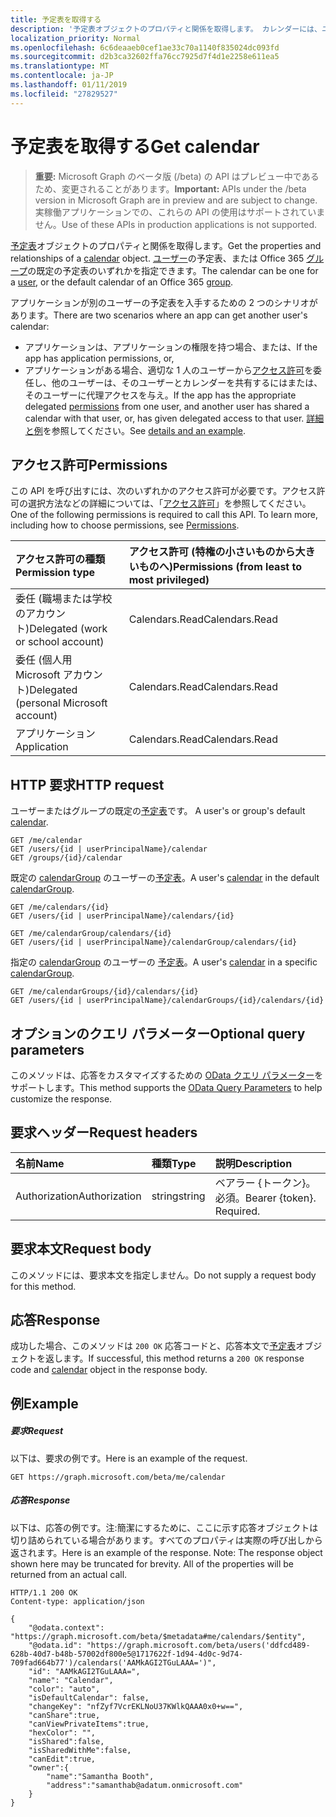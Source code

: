 ```yaml
---
title: 予定表を取得する
description: '予定表オブジェクトのプロパティと関係を取得します。 カレンダーには、ユーザーのいずれかを指定できます。 '
localization_priority: Normal
ms.openlocfilehash: 6c6deaaeb0cef1ae33c70a1140f835024dc093fd
ms.sourcegitcommit: d2b3ca32602ffa76cc7925d7f4d1e2258e611ea5
ms.translationtype: MT
ms.contentlocale: ja-JP
ms.lasthandoff: 01/11/2019
ms.locfileid: "27829527"
---
```

# <a name="get-calendar"></a><span data-ttu-id="73db3-104">予定表を取得する</span><span class="sxs-lookup"><span data-stu-id="73db3-104">Get calendar</span></span>

> <span data-ttu-id="73db3-105">**重要:** Microsoft Graph のベータ版 (/beta) の API はプレビュー中であるため、変更されることがあります。</span><span class="sxs-lookup"><span data-stu-id="73db3-105">**Important:** APIs under the /beta version in Microsoft Graph are in preview and are subject to change.</span></span> <span data-ttu-id="73db3-106">実稼働アプリケーションでの、これらの API の使用はサポートされていません。</span><span class="sxs-lookup"><span data-stu-id="73db3-106">Use of these APIs in production applications is not supported.</span></span>

<span data-ttu-id="73db3-107">[予定表](../resources/calendar.md)オブジェクトのプロパティと関係を取得します。</span><span class="sxs-lookup"><span data-stu-id="73db3-107">Get the properties and relationships of a [calendar](../resources/calendar.md) object.</span></span> <span data-ttu-id="73db3-108">[ユーザー](../resources/user.md)の予定表、または Office 365 [グループ](../resources/group.md)の既定の予定表のいずれかを指定できます。</span><span class="sxs-lookup"><span data-stu-id="73db3-108">The calendar can be one for a [user](../resources/user.md), or the default calendar of an Office 365 [group](../resources/group.md).</span></span>

<span data-ttu-id="73db3-109">アプリケーションが別のユーザーの予定表を入手するための 2 つのシナリオがあります。</span><span class="sxs-lookup"><span data-stu-id="73db3-109">There are two scenarios where an app can get another user's calendar:</span></span>

* <span data-ttu-id="73db3-110">アプリケーションは、アプリケーションの権限を持つ場合、または、</span><span class="sxs-lookup"><span data-stu-id="73db3-110">If the app has application permissions, or,</span></span>
* <span data-ttu-id="73db3-111">アプリケーションがある場合、適切な 1 人のユーザーから[アクセス許可](#permissions)を委任し、他のユーザーは、そのユーザーとカレンダーを共有するにはまたは、そのユーザーに代理アクセスを与え。</span><span class="sxs-lookup"><span data-stu-id="73db3-111">If the app has the appropriate delegated [permissions](#permissions) from one user, and another user has shared a calendar with that user, or, has given delegated access to that user.</span></span> <span data-ttu-id="73db3-112">[詳細と例](/graph/outlook-get-shared-events-calendars)を参照してください。</span><span class="sxs-lookup"><span data-stu-id="73db3-112">See [details and an example](/graph/outlook-get-shared-events-calendars).</span></span>


## <a name="permissions"></a><span data-ttu-id="73db3-113">アクセス許可</span><span class="sxs-lookup"><span data-stu-id="73db3-113">Permissions</span></span>
<span data-ttu-id="73db3-p105">この API を呼び出すには、次のいずれかのアクセス許可が必要です。アクセス許可の選択方法などの詳細については、「[アクセス許可](/graph/permissions-reference)」を参照してください。</span><span class="sxs-lookup"><span data-stu-id="73db3-p105">One of the following permissions is required to call this API. To learn more, including how to choose permissions, see [Permissions](/graph/permissions-reference).</span></span>

|<span data-ttu-id="73db3-116">アクセス許可の種類</span><span class="sxs-lookup"><span data-stu-id="73db3-116">Permission type</span></span>      | <span data-ttu-id="73db3-117">アクセス許可 (特権の小さいものから大きいものへ)</span><span class="sxs-lookup"><span data-stu-id="73db3-117">Permissions (from least to most privileged)</span></span>              |
|:--------------------|:---------------------------------------------------------|
|<span data-ttu-id="73db3-118">委任 (職場または学校のアカウント)</span><span class="sxs-lookup"><span data-stu-id="73db3-118">Delegated (work or school account)</span></span> | <span data-ttu-id="73db3-119">Calendars.Read</span><span class="sxs-lookup"><span data-stu-id="73db3-119">Calendars.Read</span></span>    |
|<span data-ttu-id="73db3-120">委任 (個人用 Microsoft アカウント)</span><span class="sxs-lookup"><span data-stu-id="73db3-120">Delegated (personal Microsoft account)</span></span> | <span data-ttu-id="73db3-121">Calendars.Read</span><span class="sxs-lookup"><span data-stu-id="73db3-121">Calendars.Read</span></span>    |
|<span data-ttu-id="73db3-122">アプリケーション</span><span class="sxs-lookup"><span data-stu-id="73db3-122">Application</span></span> | <span data-ttu-id="73db3-123">Calendars.Read</span><span class="sxs-lookup"><span data-stu-id="73db3-123">Calendars.Read</span></span> |

## <a name="http-request"></a><span data-ttu-id="73db3-124">HTTP 要求</span><span class="sxs-lookup"><span data-stu-id="73db3-124">HTTP request</span></span>
<span data-ttu-id="73db3-125"><!-- { "blockType": "ignored" } -->ユーザーまたはグループの既定の[予定表](../resources/calendar.md)です。</span><span class="sxs-lookup"><span data-stu-id="73db3-125"><!-- { "blockType": "ignored" } --> A user's or group's default [calendar](../resources/calendar.md).</span></span>
```http
GET /me/calendar
GET /users/{id | userPrincipalName}/calendar
GET /groups/{id}/calendar
```
<span data-ttu-id="73db3-126">既定の [calendarGroup](../resources/calendargroup.md) のユーザーの[予定表](../resources/calendar.md)。</span><span class="sxs-lookup"><span data-stu-id="73db3-126">A user's [calendar](../resources/calendar.md) in the default [calendarGroup](../resources/calendargroup.md).</span></span>
```http
GET /me/calendars/{id}
GET /users/{id | userPrincipalName}/calendars/{id}

GET /me/calendarGroup/calendars/{id}
GET /users/{id | userPrincipalName}/calendarGroup/calendars/{id}
```
<span data-ttu-id="73db3-127">指定の [calendarGroup](../resources/calendargroup.md) のユーザーの [予定表](../resources/calendar.md)。</span><span class="sxs-lookup"><span data-stu-id="73db3-127">A user's [calendar](../resources/calendar.md) in a specific [calendarGroup](../resources/calendargroup.md).</span></span>
```http
GET /me/calendarGroups/{id}/calendars/{id}
GET /users/{id | userPrincipalName}/calendarGroups/{id}/calendars/{id}
```
## <a name="optional-query-parameters"></a><span data-ttu-id="73db3-128">オプションのクエリ パラメーター</span><span class="sxs-lookup"><span data-stu-id="73db3-128">Optional query parameters</span></span>
<span data-ttu-id="73db3-129">このメソッドは、応答をカスタマイズするための [OData クエリ パラメーター](https://developer.microsoft.com/graph/docs/concepts/query_parameters)をサポートします。</span><span class="sxs-lookup"><span data-stu-id="73db3-129">This method supports the [OData Query Parameters](https://developer.microsoft.com/graph/docs/concepts/query_parameters) to help customize the response.</span></span>
## <a name="request-headers"></a><span data-ttu-id="73db3-130">要求ヘッダー</span><span class="sxs-lookup"><span data-stu-id="73db3-130">Request headers</span></span>
| <span data-ttu-id="73db3-131">名前</span><span class="sxs-lookup"><span data-stu-id="73db3-131">Name</span></span>       | <span data-ttu-id="73db3-132">種類</span><span class="sxs-lookup"><span data-stu-id="73db3-132">Type</span></span> | <span data-ttu-id="73db3-133">説明</span><span class="sxs-lookup"><span data-stu-id="73db3-133">Description</span></span>|
|:-----------|:------|:----------|
| <span data-ttu-id="73db3-134">Authorization</span><span class="sxs-lookup"><span data-stu-id="73db3-134">Authorization</span></span>  | <span data-ttu-id="73db3-135">string</span><span class="sxs-lookup"><span data-stu-id="73db3-135">string</span></span>  | <span data-ttu-id="73db3-p106">ベアラー {トークン}。必須。</span><span class="sxs-lookup"><span data-stu-id="73db3-p106">Bearer {token}. Required.</span></span> |

## <a name="request-body"></a><span data-ttu-id="73db3-138">要求本文</span><span class="sxs-lookup"><span data-stu-id="73db3-138">Request body</span></span>
<span data-ttu-id="73db3-139">このメソッドには、要求本文を指定しません。</span><span class="sxs-lookup"><span data-stu-id="73db3-139">Do not supply a request body for this method.</span></span>

## <a name="response"></a><span data-ttu-id="73db3-140">応答</span><span class="sxs-lookup"><span data-stu-id="73db3-140">Response</span></span>

<span data-ttu-id="73db3-141">成功した場合、このメソッドは `200 OK` 応答コードと、応答本文で[予定表](../resources/calendar.md)オブジェクトを返します。</span><span class="sxs-lookup"><span data-stu-id="73db3-141">If successful, this method returns a `200 OK` response code and [calendar](../resources/calendar.md) object in the response body.</span></span>
## <a name="example"></a><span data-ttu-id="73db3-142">例</span><span class="sxs-lookup"><span data-stu-id="73db3-142">Example</span></span>
##### <a name="request"></a><span data-ttu-id="73db3-143">要求</span><span class="sxs-lookup"><span data-stu-id="73db3-143">Request</span></span>
<span data-ttu-id="73db3-144">以下は、要求の例です。</span><span class="sxs-lookup"><span data-stu-id="73db3-144">Here is an example of the request.</span></span>

<!-- {
  "blockType": "request",
  "name": "get_calendar"
}-->
```http
GET https://graph.microsoft.com/beta/me/calendar
```

##### <a name="response"></a><span data-ttu-id="73db3-145">応答</span><span class="sxs-lookup"><span data-stu-id="73db3-145">Response</span></span>
<span data-ttu-id="73db3-p107">以下は、応答の例です。注:簡潔にするために、ここに示す応答オブジェクトは切り詰められている場合があります。すべてのプロパティは実際の呼び出しから返されます。</span><span class="sxs-lookup"><span data-stu-id="73db3-p107">Here is an example of the response. Note: The response object shown here may be truncated for brevity. All of the properties will be returned from an actual call.</span></span>
<!-- {
  "blockType": "response",
  "truncated": true,
  "@odata.type": "microsoft.graph.calendar"
} -->
```http
HTTP/1.1 200 OK
Content-type: application/json

{
    "@odata.context": "https://graph.microsoft.com/beta/$metadata#me/calendars/$entity",
    "@odata.id": "https://graph.microsoft.com/beta/users('ddfcd489-628b-40d7-b48b-57002df800e5@1717622f-1d94-4d0c-9d74-709fad664b77')/calendars('AAMkAGI2TGuLAAA=')",
    "id": "AAMkAGI2TGuLAAA=",
    "name": "Calendar",
    "color": "auto",
    "isDefaultCalendar": false,
    "changeKey": "nfZyf7VcrEKLNoU37KWlkQAAA0x0+w==",
    "canShare":true,
    "canViewPrivateItems":true,
    "hexColor": "",
    "isShared":false,
    "isSharedWithMe":false,
    "canEdit":true,
    "owner":{
        "name":"Samantha Booth",
        "address":"samanthab@adatum.onmicrosoft.com"
    }
}

```

<!-- uuid: 8fcb5dbc-d5aa-4681-8e31-b001d5168d79
2015-10-25 14:57:30 UTC -->
<!-- {
  "type": "#page.annotation",
  "description": "Get calendar",
  "keywords": "",
  "section": "documentation",
  "tocPath": ""
}-->
